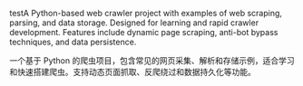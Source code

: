 testA Python-based web crawler project with examples of web scraping, parsing, and data storage. Designed for learning and rapid crawler development. Features include dynamic page scraping, anti-bot bypass techniques, and data persistence.

一个基于 Python 的爬虫项目，包含常见的网页采集、解析和存储示例，适合学习和快速搭建爬虫。支持动态页面抓取、反爬绕过和数据持久化等功能。
